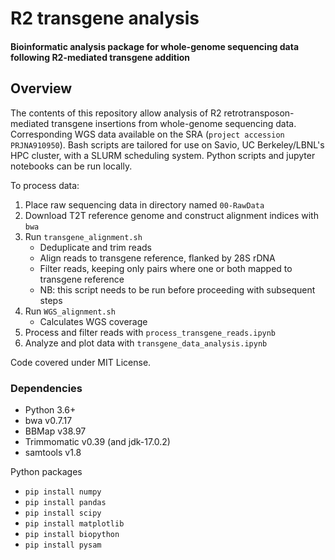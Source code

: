 # R2 transgene analysis
#### Bioinformatic analysis package for whole-genome sequencing data following R2-mediated transgene addition

## Overview
The contents of this repository allow analysis of R2 retrotransposon-mediated transgene insertions from whole-genome sequencing data. Corresponding WGS data available on the SRA (`project accession PRJNA910950`). Bash scripts are tailored for use on Savio, UC Berkeley/LBNL's HPC cluster, with a SLURM scheduling system. Python scripts and jupyter notebooks can be run locally.

To process data:
1. Place raw sequencing data in directory named `00-RawData`
2. Download T2T reference genome and construct alignment indices with `bwa`
3. Run `transgene_alignment.sh`
	- Deduplicate and trim reads
	- Align reads to transgene reference, flanked by 28S rDNA
	- Filter reads, keeping only pairs where one or both mapped to transgene reference
	- NB: this script needs to be run before proceeding with subsequent steps
4. Run `WGS_alignment.sh`
	- Calculates WGS coverage
5. Process and filter reads with `process_transgene_reads.ipynb`
6. Analyze and plot data with `transgene_data_analysis.ipynb`

Code covered under MIT License.

### Dependencies
- Python 3.6+
- bwa v0.7.17
- BBMap v38.97
- Trimmomatic v0.39 (and jdk-17.0.2)
- samtools v1.8

Python packages
- `pip install numpy`
- `pip install pandas`
- `pip install scipy`
- `pip install matplotlib`
- `pip install biopython`
- `pip install pysam`
